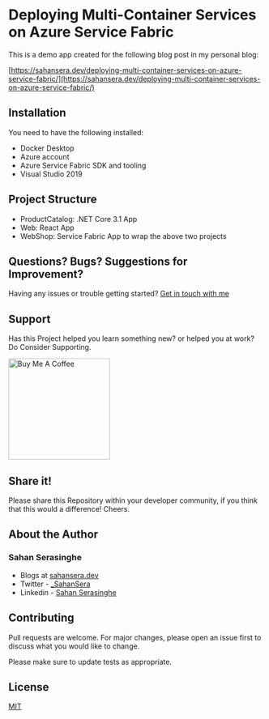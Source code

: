 # Deploying Multi-Container Services on Azure Service Fabric

This is a demo app created for the following blog post in my personal blog:

[https://sahansera.dev/deploying-multi-container-services-on-azure-service-fabric/](https://sahansera.dev/deploying-multi-container-services-on-azure-service-fabric/)

## Installation

You need to have the following installed:

 - Docker Desktop
 - Azure account
 - Azure Service Fabric SDK and tooling
 - Visual Studio 2019

## Project Structure

 - ProductCatalog: .NET Core 3.1 App
 - Web: React App
 - WebShop: Service Fabric App to wrap the above two projects
 
## Questions? Bugs? Suggestions for Improvement?
Having any issues or trouble getting started? [Get in touch with me](https://sahansera.dev/contact/) 

## Support
Has this Project helped you learn something new? or helped you at work? Do Consider Supporting.

<a href="https://www.buymeacoffee.com/sahan" target="_blank"><img src="https://cdn.buymeacoffee.com/buttons/default-orange.png" alt="Buy Me A Coffee" width="200"  ></a>

## Share it!
Please share this Repository within your developer community, if you think that this would a difference! Cheers.

## About the Author
### Sahan Serasinghe
- Blogs at [sahansera.dev](https://sahansera.dev/)
- Twitter - [_SahanSera](https://www.twitter.com/_SahanSera)
- Linkedin - [Sahan Serasinghe](https://www.linkedin.com/in/sahanserasinghe/)

## Contributing
Pull requests are welcome. For major changes, please open an issue first to discuss what you would like to change.

Please make sure to update tests as appropriate.

## License
[MIT](https://choosealicense.com/licenses/mit/)
